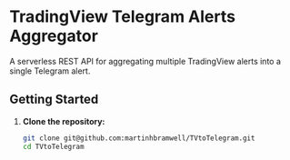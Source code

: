 # TradingView Telegram Alerts Aggregator

A serverless REST API for aggregating multiple TradingView alerts into a single Telegram alert.


## Getting Started

1. **Clone the repository:**
   ```bash
   git clone git@github.com:martinhbramwell/TVtoTelegram.git
   cd TVtoTelegram
